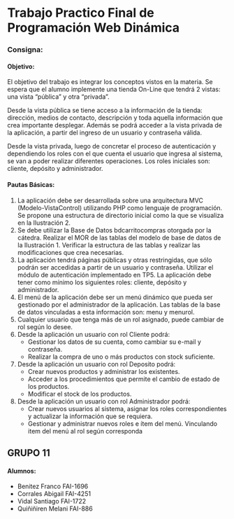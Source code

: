 <h1>Trabajo Practico Final de Programación Web Dinámica</h1>
<h3>Consigna:</h3>
<h4>Objetivo:</h4>
<p>El objetivo del trabajo es integrar los conceptos vistos en la materia. Se espera que el
alumno implemente una tienda On-Line que tendrá 2 vistas: una vista “pública” y otra
“privada”.</p>
<p>Desde la vista pública se tiene acceso a la información de la tienda: dirección, medios
de contacto, descripción y toda aquella información que crea importante desplegar.
Además se podrá acceder a la vista privada de la aplicación, a partir del ingreso de un
usuario y contraseña válida.</p>
<p>Desde la vista privada, luego de concretar el proceso de autenticación y dependiendo los
roles con el que cuenta el usuario que ingresa al sistema, se van a poder realizar
diferentes operaciones. Los roles iniciales son: cliente, depósito y administrador.</p>
<h4>Pautas Básicas:</h4>
<ol>
  <li>La aplicación debe ser desarrollada sobre una arquitectura MVC (Modelo-VistaControl) utilizando PHP como lenguaje de programación. Se propone una
estructura de directorio inicial como la que se visualiza en la Ilustración 2.</li>
  <li> Se debe utilizar la Base de Datos bdcarritocompras otorgada por la cátedra.
Realizar el MOR de las tablas del modelo de base de datos de la Ilustración 1.
Verificar la estructura de las tablas y realizar las modificaciones que crea
necesarias.</li>
  <li>La aplicación tendrá páginas públicas y otras restringidas, que sólo podrán ser
accedidas a partir de un usuario y contraseña. Utilizar el módulo de autenticación
implementado en TP5. La aplicación debe tener como mínimo los siguientes
roles: cliente, depósito y administrador.</li>
  <li>El menú de la aplicación debe ser un menú dinámico que pueda ser gestionado
por el administrador de la aplicación. Las tablas de la base de datos vinculadas a
esta información son: menu y menurol.</li>
  <li>Cualquier usuario que tenga más de un rol asignado, puede cambiar de rol según
  lo desee.</li>
  <li>Desde la aplicación un usuario con rol Cliente podrá:
    <ul>
      <li>Gestionar los datos de su cuenta, como cambiar su e-mail y contraseña.</li>
      <li>Realizar la compra de uno o más productos con stock suficiente.</li>
    </ul>
  </li>
  
  <li>Desde la aplicación un usuario con rol Deposito podrá:
    <ul>
      <li>Crear nuevos productos y administrar los existentes.</li>
      <li>Acceder a los procedimientos que permite el cambio de estado de los
    productos.</li>
      <li>Modificar el stock de los productos.</li>
    </ul>
  </li>
  <li>Desde la aplicación un usuario con rol Administrador podrá:
    <ul>
      <li> Crear nuevos usuarios al sistema, asignar los roles correspondientes y
  actualizar la información que se requiera.</li>
      <li>Gestionar y administrar nuevos roles e ítem del menú. Vinculando item del
  menú al rol según corresponda</li>
    </ul>
  </li>
</ol>

<h2>GRUPO 11 </h2>
<h4>Alumnos:</h4> 
<ul>
  <li>Benitez Franco FAI-1696</li>
  <li>Corrales Abigail FAI-4251</li>
  <li>Vidal Santiago FAI-1722</li>
  <li>Quiñiñiren Melani FAI-886</li>
</ul>
